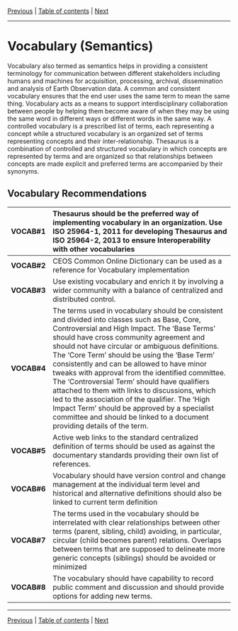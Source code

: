[Previous](Framework.md) | [Table of contents](README.md) | [Next](Architecture.md)
***
# **Vocabulary (Semantics)**

Vocabulary also termed as semantics helps in providing a consistent terminology for communication between different stakeholders including humans and machines for acquisition, processing, archival, dissemination and analysis of Earth Observation data. A common and consistent vocabulary ensures that the end user uses the same term to mean the same thing.  Vocabulary acts as a means to support interdisciplinary collaboration between people by helping them become aware of when they may be using the same word in different ways or different words in the same way. A controlled vocabulary is a prescribed list of terms, each representing a concept while a structured vocabulary is an organized set of terms representing concepts and their inter-relationship. Thesaurus is a combination of controlled and structured vocabulary in which concepts are represented by terms and are organized so that relationships between concepts are made explicit and preferred terms are accompanied by their synonyms.  

## Vocabulary Recommendations

| VOCAB\#1 | Thesaurus should be the preferred way of implementing vocabulary in an organization. Use ISO 25964-1, 2011 for developing Thesaurus and ISO 25964-2, 2013 to ensure Interoperability with other vocabularies |
| :---- | :---- |
| **VOCAB\#2** | CEOS Common Online Dictionary can be used as a reference for Vocabulary implementation  |
| **VOCAB\#3** | Use existing vocabulary and enrich it by involving a wider community with a balance of centralized and distributed control. |
| **VOCAB\#4** | The terms used in vocabulary should be consistent and divided into classes such as Base, Core, Controversial and High Impact. The ‘Base Terms’ should have cross community agreement and should not have circular or ambiguous definitions. The ‘Core Term’ should be using the ‘Base Term’ consistently and can be allowed to have minor tweaks with approval from the identified committee. The ‘Controversial Term’ should have qualifiers attached to them with links to discussions, which led to the association of the qualifier. The ‘High Impact Term’ should be approved by a specialist committee and should be linked to a document providing details of the term. |
| **VOCAB\#5** | Active web links to the standard centralized definition of terms should be used as against the documentary standards providing their own list of references. |
| **VOCAB\#6** | Vocabulary should have version control and change management at the individual term level and historical and alternative definitions should also be linked to current term definition |
| **VOCAB\#7** | The terms used in the vocabulary should be interrelated with clear relationships between other terms (parent, sibling, child) avoiding, in particular, circular (child becomes parent) relations. Overlaps between terms that are supposed to delineate more generic concepts (siblings) should be avoided or minimized |
| **VOCAB\#8** | The vocabulary should have capability to record public comment and discussion and should provide options for adding new terms. |

***
[Previous](Framework.md) | [Table of contents](README.md) | [Next](Architecture.md)
